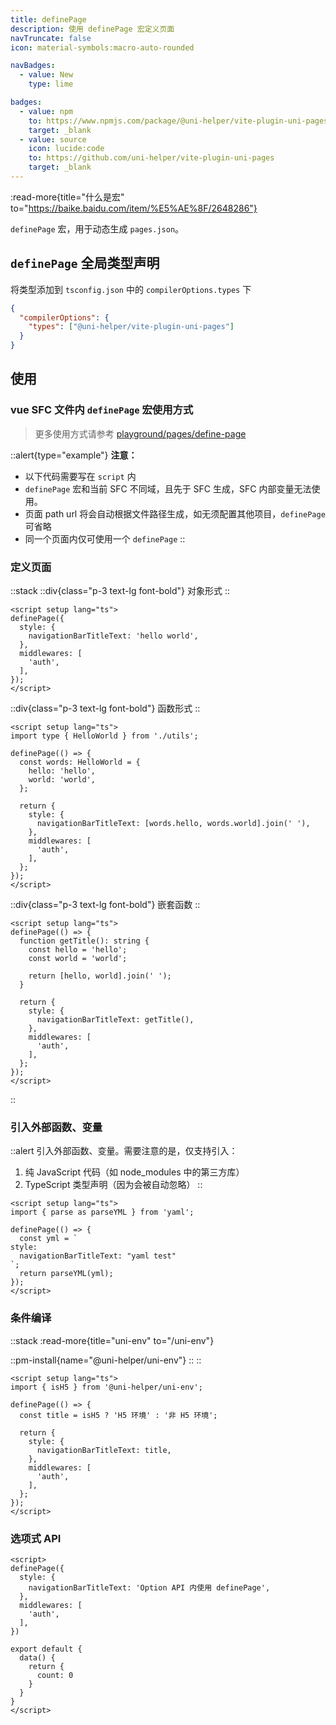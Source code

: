 ```yaml
---
title: definePage
description: 使用 definePage 宏定义页面
navTruncate: false
icon: material-symbols:macro-auto-rounded

navBadges:
  - value: New
    type: lime

badges:
  - value: npm
    to: https://www.npmjs.com/package/@uni-helper/vite-plugin-uni-pages
    target: _blank
  - value: source
    icon: lucide:code
    to: https://github.com/uni-helper/vite-plugin-uni-pages
    target: _blank
---
```


:read-more{title="什么是宏" to="https://baike.baidu.com/item/%E5%AE%8F/2648286"}

`definePage` 宏，用于动态生成 `pages.json`。

## `definePage` 全局类型声明

将类型添加到 `tsconfig.json` 中的 `compilerOptions.types` 下

```json [tsconfig.json]
{
  "compilerOptions": {
    "types": ["@uni-helper/vite-plugin-uni-pages"]
  }
}
```

## 使用

### vue SFC 文件内 `definePage` 宏使用方式

> 更多使用方式请参考 [playground/pages/define-page](https://github.com/uni-helper/vite-plugin-uni-pages/tree/main/packages/playground/src/pages/define-page)

::alert{type="example"}
**注意：**
- 以下代码需要写在 `script` 内
- `definePage` 宏和当前 SFC 不同域，且先于 SFC 生成，SFC 内部变量无法使用。
- 页面 path url 将会自动根据文件路径生成，如无须配置其他项目，`definePage`可省略
- 同一个页面内仅可使用一个 `definePage`
::

### 定义页面

::stack
::div{class="p-3 text-lg font-bold"}
对象形式
::
```vue [pages/index.vue]
<script setup lang="ts">
definePage({
  style: {
    navigationBarTitleText: 'hello world',
  },
  middlewares: [
    'auth',
  ],
});
</script>
```
::div{class="p-3 text-lg font-bold"}
函数形式
::

```vue [pages/index.vue]
<script setup lang="ts">
import type { HelloWorld } from './utils';

definePage(() => {
  const words: HelloWorld = {
    hello: 'hello',
    world: 'world',
  };

  return {
    style: {
      navigationBarTitleText: [words.hello, words.world].join(' '),
    },
    middlewares: [
      'auth',
    ],
  };
});
</script>
```
::div{class="p-3 text-lg font-bold"}
嵌套函数
::
```vue [pages/index.vue]
<script setup lang="ts">
definePage(() => {
  function getTitle(): string {
    const hello = 'hello';
    const world = 'world';

    return [hello, world].join(' ');
  }

  return {
    style: {
      navigationBarTitleText: getTitle(),
    },
    middlewares: [
      'auth',
    ],
  };
});
</script>
```
::

### 引入外部函数、变量

::alert
引入外部函数、变量。需要注意的是，仅支持引入：
1. 纯 JavaScript 代码（如 node_modules 中的第三方库）
2. TypeScript 类型声明（因为会被自动忽略）
::

```vue [pages/index.vue]
<script setup lang="ts">
import { parse as parseYML } from 'yaml';

definePage(() => {
  const yml = `
style:
  navigationBarTitleText: "yaml test"
`;
  return parseYML(yml);
});
</script>
```

### 条件编译

::stack
:read-more{title="uni-env" to="/uni-env"}

::pm-install{name="@uni-helper/uni-env"}
::
::

```vue [pages/index.vue]
<script setup lang="ts">
import { isH5 } from '@uni-helper/uni-env';

definePage(() => {
  const title = isH5 ? 'H5 环境' : '非 H5 环境';

  return {
    style: {
      navigationBarTitleText: title,
    },
    middlewares: [
      'auth',
    ],
  };
});
</script>
```

### 选项式 API

```vue [pages/index.vue]
<script>
definePage({
  style: {
    navigationBarTitleText: 'Option API 内使用 definePage',
  },
  middlewares: [
    'auth',
  ],
})

export default {
  data() {
    return {
      count: 0
    }
  }
}
</script>
``` 
